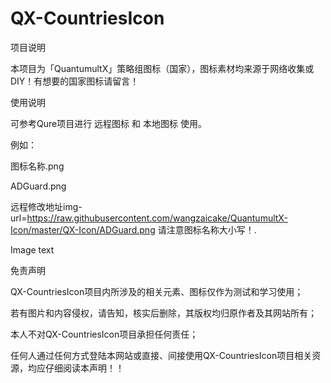# QX-CountriesIcon
项目说明

本项目为「QuantumultX」策略组图标（国家），图标素材均来源于网络收集或DIY！有想要的国家图标请留言！

使用说明

可参考Qure项目进行 远程图标 和 本地图标 使用。

例如：

图标名称.png

ADGuard.png

远程修改地址img-url=https://raw.githubusercontent.com/wangzaicake/QuantumultX-Icon/master/QX-Icon/ADGuard.png 请注意图标名称大小写！.

Image text

免责声明

QX-CountriesIcon项目内所涉及的相关元素、图标仅作为测试和学习使用；

若有图片和内容侵权，请告知，核实后删除，其版权均归原作者及其网站所有；

本人不对QX-CountriesIcon项目承担任何责任；

任何人通过任何方式登陆本网站或直接、间接使用QX-CountriesIcon项目相关资源，均应仔细阅读本声明！！
